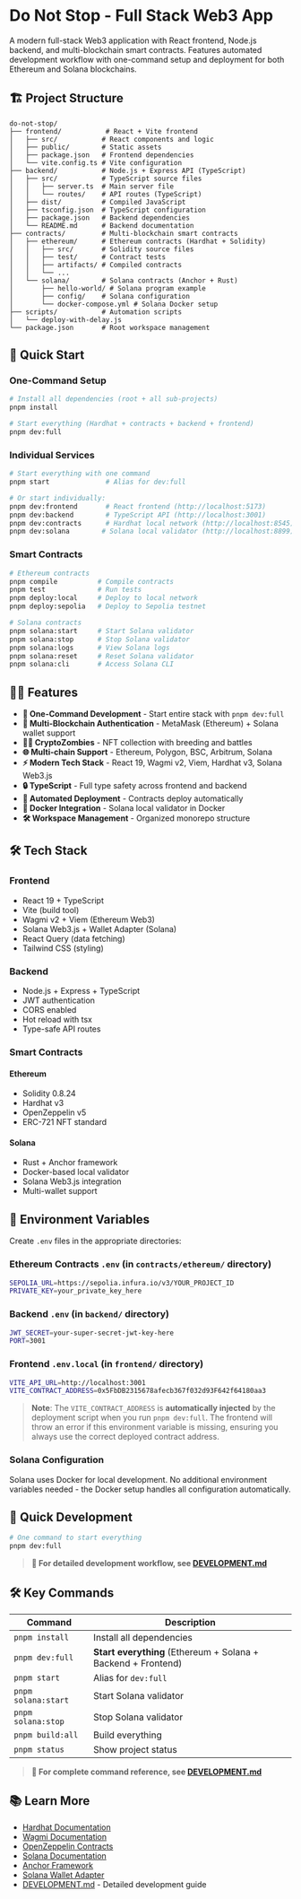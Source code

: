 # Do Not Stop - Full Stack Web3 App

A modern full-stack Web3 application with React frontend, Node.js backend, and multi-blockchain smart contracts. Features automated development workflow with one-command setup and deployment for both Ethereum and Solana blockchains.

## 🏗️ Project Structure

```
do-not-stop/
├── frontend/           # React + Vite frontend
│   ├── src/           # React components and logic
│   ├── public/        # Static assets
│   ├── package.json   # Frontend dependencies
│   └── vite.config.ts # Vite configuration
├── backend/           # Node.js + Express API (TypeScript)
│   ├── src/           # TypeScript source files
│   │   ├── server.ts  # Main server file
│   │   └── routes/    # API routes (TypeScript)
│   ├── dist/          # Compiled JavaScript
│   ├── tsconfig.json  # TypeScript configuration
│   ├── package.json   # Backend dependencies
│   └── README.md      # Backend documentation
├── contracts/         # Multi-blockchain smart contracts
│   ├── ethereum/      # Ethereum contracts (Hardhat + Solidity)
│   │   ├── src/       # Solidity source files
│   │   ├── test/      # Contract tests
│   │   ├── artifacts/ # Compiled contracts
│   │   └── ...
│   └── solana/        # Solana contracts (Anchor + Rust)
│       ├── hello-world/ # Solana program example
│       ├── config/    # Solana configuration
│       └── docker-compose.yml # Solana Docker setup
├── scripts/           # Automation scripts
│   └── deploy-with-delay.js
└── package.json       # Root workspace management
```

## 🚀 Quick Start

### One-Command Setup
```bash
# Install all dependencies (root + all sub-projects)
pnpm install

# Start everything (Hardhat + contracts + backend + frontend)
pnpm dev:full
```

### Individual Services
```bash
# Start everything with one command
pnpm start              # Alias for dev:full

# Or start individually:
pnpm dev:frontend       # React frontend (http://localhost:5173)
pnpm dev:backend        # TypeScript API (http://localhost:3001)
pnpm dev:contracts      # Hardhat local network (http://localhost:8545)
pnpm dev:solana        # Solana local validator (http://localhost:8899)
```


### Smart Contracts

```bash
# Ethereum contracts
pnpm compile          # Compile contracts
pnpm test             # Run tests
pnpm deploy:local     # Deploy to local network
pnpm deploy:sepolia   # Deploy to Sepolia testnet

# Solana contracts
pnpm solana:start     # Start Solana validator
pnpm solana:stop      # Stop Solana validator
pnpm solana:logs      # View Solana logs
pnpm solana:reset     # Reset Solana validator
pnpm solana:cli       # Access Solana CLI
```

## 🧟‍♂️ Features

- **🚀 One-Command Development** - Start entire stack with `pnpm dev:full`
- **🔐 Multi-Blockchain Authentication** - MetaMask (Ethereum) + Solana wallet support
- **🧟‍♂️ CryptoZombies** - NFT collection with breeding and battles
- **🌐 Multi-chain Support** - Ethereum, Polygon, BSC, Arbitrum, Solana
- **⚡ Modern Tech Stack** - React 19, Wagmi v2, Viem, Hardhat v3, Solana Web3.js
- **🔒 TypeScript** - Full type safety across frontend and backend
- **🎨 Automated Deployment** - Contracts deploy automatically
- **🐳 Docker Integration** - Solana local validator in Docker
- **🛠️ Workspace Management** - Organized monorepo structure

## 🛠️ Tech Stack

### Frontend
- React 19 + TypeScript
- Vite (build tool)
- Wagmi v2 + Viem (Ethereum Web3)
- Solana Web3.js + Wallet Adapter (Solana)
- React Query (data fetching)
- Tailwind CSS (styling)

### Backend
- Node.js + Express + TypeScript
- JWT authentication
- CORS enabled
- Hot reload with tsx
- Type-safe API routes

### Smart Contracts
#### Ethereum
- Solidity 0.8.24
- Hardhat v3
- OpenZeppelin v5
- ERC-721 NFT standard

#### Solana
- Rust + Anchor framework
- Docker-based local validator
- Solana Web3.js integration
- Multi-wallet support

## 📝 Environment Variables

Create `.env` files in the appropriate directories:

### Ethereum Contracts `.env` (in `contracts/ethereum/` directory)
```bash
SEPOLIA_URL=https://sepolia.infura.io/v3/YOUR_PROJECT_ID
PRIVATE_KEY=your_private_key_here
```

### Backend `.env` (in `backend/` directory)
```bash
JWT_SECRET=your-super-secret-jwt-key-here
PORT=3001
```

### Frontend `.env.local` (in `frontend/` directory)
```bash
VITE_API_URL=http://localhost:3001
VITE_CONTRACT_ADDRESS=0x5FbDB2315678afecb367f032d93F642f64180aa3
```

> **Note**: The `VITE_CONTRACT_ADDRESS` is **automatically injected** by the deployment script when you run `pnpm dev:full`. The frontend will throw an error if this environment variable is missing, ensuring you always use the correct deployed contract address.

### Solana Configuration
Solana uses Docker for local development. No additional environment variables needed - the Docker setup handles all configuration automatically.

## 🎯 Quick Development

```bash
# One command to start everything
pnpm dev:full
```

> **📖 For detailed development workflow, see [DEVELOPMENT.md](./DEVELOPMENT.md)**

## 🛠️ Key Commands

| Command | Description |
|---------|-------------|
| `pnpm install` | Install all dependencies |
| `pnpm dev:full` | **Start everything** (Ethereum + Solana + Backend + Frontend) |
| `pnpm start` | Alias for `dev:full` |
| `pnpm solana:start` | Start Solana validator |
| `pnpm solana:stop` | Stop Solana validator |
| `pnpm build:all` | Build everything |
| `pnpm status` | Show project status |

> **📖 For complete command reference, see [DEVELOPMENT.md](./DEVELOPMENT.md)**

## 📚 Learn More

- [Hardhat Documentation](https://hardhat.org/docs)
- [Wagmi Documentation](https://wagmi.sh)
- [OpenZeppelin Contracts](https://docs.openzeppelin.com/contracts)
- [Solana Documentation](https://docs.solana.com/)
- [Anchor Framework](https://www.anchor-lang.com/)
- [Solana Wallet Adapter](https://github.com/solana-labs/wallet-adapter)
- [DEVELOPMENT.md](./DEVELOPMENT.md) - Detailed development guide